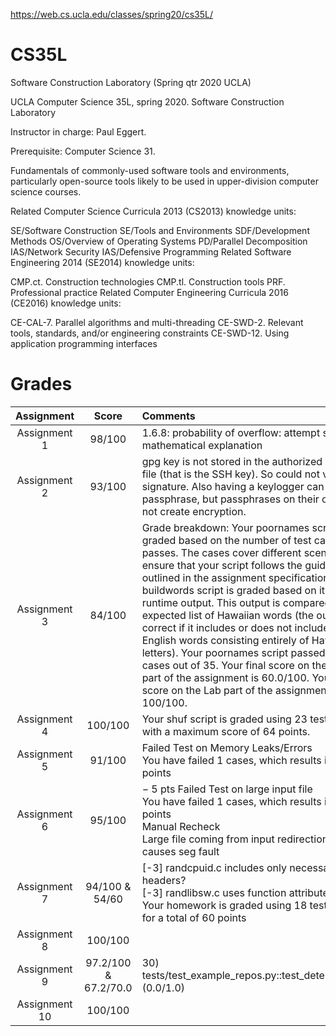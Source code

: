 https://web.cs.ucla.edu/classes/spring20/cs35L/

# CS35L
Software Construction Laboratory (Spring qtr 2020 UCLA)

UCLA Computer Science 35L, spring 2020.
Software Construction Laboratory

Instructor in charge: Paul Eggert.

Prerequisite: Computer Science 31.

Fundamentals of commonly-used software tools and environments, particularly open-source tools likely to be used in upper-division computer science courses.

Related Computer Science Curricula 2013 (CS2013) knowledge units:

SE/Software Construction
SE/Tools and Environments
SDF/Development Methods
OS/Overview of Operating Systems
PD/Parallel Decomposition
IAS/Network Security
IAS/Defensive Programming
Related Software Engineering 2014 (SE2014) knowledge units:

CMP.ct. Construction technologies
CMP.tl. Construction tools
PRF. Professional practice
Related Computer Engineering Curricula 2016 (CE2016) knowledge units:

CE-CAL-7. Parallel algorithms and multi-threading
CE-SWD-2. Relevant tools, standards, and/or engineering constraints
CE-SWD-12. Using application programming interfaces

# Grades

| Assignment | Score | Comments |
| :-: | :-: | :- |
| Assignment 1 | 98/100 | 1.6.8: probability of overflow: attempt some mathematical explanation |
| Assignment 2 | 93/100 | gpg key is not stored in the authorized keys file (that is the SSH key). So could not verify signature. Also having a keylogger can get a passphrase, but passphrases on their own do not create encryption. |
| Assignment 3 | 84/100 | Grade breakdown: Your poornames script is graded based on the number of test cases it passes. The cases cover different scenarios to ensure that your script follows the guidelines outlined in the assignment specifications. Your buildwords script is graded based on its runtime output. This output is compared to the expected list of Hawaiian words (the output is correct if it includes or does not include the 13 English words consisting entirely of Hawaiian letters). Your poornames script passed 21 test cases out of 35. Your final score on the HW part of the assignment is 60.0/100. Your final score on the Lab part of the assignment is 100/100. |
| Assignment 4 | 100/100 | Your shuf script is graded using 23 test cases with a maximum score of 64 points.|
| Assignment 5 | 91/100 | Failed Test on Memory Leaks/Errors <br> You have failed 1 cases, which results in -7 points |
| Assignment 6 | 95/100 | − 5 pts Failed Test on large input file <br> You have failed 1 cases, which results in -5 points <br> Manual Recheck <br> Large file coming from input redirection causes seg fault |
| Assignment 7 | 94/100 & 54/60 | [-3] randcpuid.c includes only necessary headers? <br> [-3] randlibsw.c uses function attributes? <br> Your homework is graded using 18 test cases for a total of 60 points |
| Assignment 8 | 100/100 |  |
| Assignment 9 | 97.2/100 & 67.2/70.0 | 30) tests/test_example_repos.py::test_determinism (0.0/1.0) |
| Assignment 10 | 100/100 |  |
